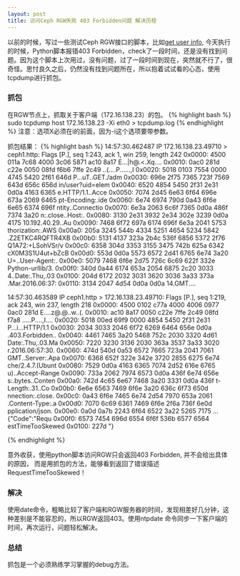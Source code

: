 ```yaml
---
layout: post
title: 访问Ceph RGW失败 403 Forbidden问题 解决历程
---
```


以前的时候，写过一些测试Ceph RGW接口的脚本，比如[get user info](https://github.com/IvanJobs/play/blob/master/ceph/admin-ops/get_user_info.py), 今天执行的时候，Python脚本报错403 Forbidden，check了一段时间，还是没有找到问题。因为这个脚本上次用过，没有问题，过了一段时间到现在，突然就不行了，很奇怪。思忖良久之后，仍然没有找到问题所在，所以抱着试试看的心态，使用tcpdump进行抓包。

### 抓包
在RGW节点上，抓取关于客户端（172.16.138.23）的包。
{% highlight bash %}
sudo tcpdump host 172.16.138.23 -Xi  eth0 > tcpdump.log 
{% endhighlight %}
注意：选项X必须在i的前面，因为-i这个选项要带参数。

抓包结果：
{% highlight bash %}
14:57:30.462487 IP 172.16.138.23.49710 > ceph1.http: Flags [P.], seq 1:243, ack 1, win 259, length 242
        0x0000:  4500 011a 7c68 4000 3c06 5871 ac10 8a17  E...|h@.<.Xq....
        0x0010:  0ac0 281d c22e 0050 08fd f6b6 7ffe 2c49  ..(....P......,I
        0x0020:  5018 0103 7554 0000 4745 5420 2f61 646d  P...uT..GET./adm
        0x0030:  696e 2f75 7365 723f 7569 643d 656c 656d  in/user?uid=elem
        0x0040:  6520 4854 5450 2f31 2e31 0d0a 4163 6365  e.HTTP/1.1..Acce
        0x0050:  7074 2d45 6e63 6f64 696e 673a 2069 6465  pt-Encoding:.ide
        0x0060:  6e74 6974 790d 0a43 6f6e 6e65 6374 696f  ntity..Connectio
        0x0070:  6e3a 2063 6c6f 7365 0d0a 486f 7374 3a20  n:.close..Host:.
        0x0080:  3130 2e31 3932 2e34 302e 3239 0d0a 4175  10.192.40.29..Au
        0x0090:  7468 6f72 697a 6174 696f 6e3a 2041 5753  thorization:.AWS
        0x00a0:  205a 3245 544b 4334 5251 4654 5234 5842  .Z2ETKC4RQFTR4XB
        0x00b0:  5131 4137 323a 2b4c 536f 6856 5372 2f76  Q1A72:+LSohVSr/v
        0x00c0:  6358 304d 3353 3155 3475 742b 625a 6342  cX0M3S1U4ut+bZcB
        0x00d0:  553d 0d0a 5573 6572 2d41 6765 6e74 3a20  U=..User-Agent:.
        0x00e0:  5079 7468 6f6e 2d75 726c 6c69 622f 332e  Python-urllib/3.
        0x00f0:  340d 0a44 6174 653a 2054 6875 2c20 3033  4..Date:.Thu,.03
        0x0100:  204d 6172 2032 3031 3620 3036 3a33 373a  .Mar.2016.06:37:
        0x0110:  3134 2047 4d54 0d0a 0d0a                 14.GMT....

14:57:30.463589 IP ceph1.http > 172.16.138.23.49710: Flags [P.], seq 1:219, ack 243, win 237, length 218
        0x0000:  4500 0102 c77a 4000 4006 0977 0ac0 281d  E....z@.@..w..(.
        0x0010:  ac10 8a17 0050 c22e 7ffe 2c49 08fd f7a8  .....P....,I....
        0x0020:  5018 00ed 69f9 0000 4854 5450 2f31 2e31  P...i...HTTP/1.1
        0x0030:  2034 3033 2046 6f72 6269 6464 656e 0d0a  .403.Forbidden..
        0x0040:  4461 7465 3a20 5468 752c 2030 3320 4d61  Date:.Thu,.03.Ma
        0x0050:  7220 3230 3136 2030 363a 3537 3a33 3020  r.2016.06:57:30.
        0x0060:  474d 540d 0a53 6572 7665 723a 2041 7061  GMT..Server:.Apa
        0x0070:  6368 652f 322e 342e 3720 2855 6275 6e74  che/2.4.7.(Ubunt
        0x0080:  7529 0d0a 4163 6365 7074 2d52 616e 6765  u)..Accept-Range
        0x0090:  733a 2062 7974 6573 0d0a 436f 6e74 656e  s:.bytes..Conten
        0x00a0:  742d 4c65 6e67 7468 3a20 3331 0d0a 436f  t-Length:.31..Co
        0x00b0:  6e6e 6563 7469 6f6e 3a20 636c 6f73 650d  nnection:.close.
        0x00c0:  0a43 6f6e 7465 6e74 2d54 7970 653a 2061  .Content-Type:.a
        0x00d0:  7070 6c69 6361 7469 6f6e 2f6a 736f 6e0d  pplication/json.
        0x00e0:  0a0d 0a7b 2243 6f64 6522 3a22 5265 7175  ...{"Code":"Requ
        0x00f0:  6573 7454 696d 6554 6f6f 536b 6577 6564  estTimeTooSkewed
        0x0100:  227d                                     "}

{% endhighlight %}

意外收获，使用python脚本访问RGW只会返回403 Forbidden, 并不会给出具体的原因， 而是用抓包的方法，能够看到返回了错误描述RequestTimeTooSkewed！

### 解决
使用date命令，粗略比较了客户端和RGW服务器的时间，发现相差好几分钟，这种差别是不能容忍的，所以RGW返回403。使用ntpdate 命令同步一下客户端的时间，再次运行，问题轻松解决。

### 总结
抓包是一个必须熟练学习掌握的debug方法。


